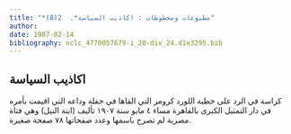 ```yaml
---
title: "*مطبوعات ومخطوطات : اكاذيب السياسة*.  2(8)"
author: 
date: 1907-02-14
bibliography: oclc_4770057679-i_20-div_24.d1e3295.bib
---
```




##  اكاذيب السياسة 


 كراسة في الرد على خطبة اللورد كرومر التي القاها في حفلة وداعه التي اقيمت بأمره في دار التمثيل الكبرى بالقاهرة مساء  ٤  مايو سنة  ١٩٠٧  تأليف (ابنة النيل) وهي فتاة مصرية لم تصرح باسمها وعدد صفحاتها  ٧٨  صفحة صغيرة. 

